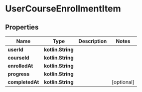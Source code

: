 
# UserCourseEnrollmentItem

## Properties
| Name | Type | Description | Notes |
| ------------ | ------------- | ------------- | ------------- |
| **userId** | **kotlin.String** |  |  |
| **courseId** | **kotlin.String** |  |  |
| **enrolledAt** | **kotlin.String** |  |  |
| **progress** | **kotlin.String** |  |  |
| **completedAt** | **kotlin.String** |  |  [optional] |



